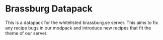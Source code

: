# Brassburg Datapack

This is a datapack for the whitelisted brassburg.se server. This aims to fix any recipe bugs in our modpack and introduce new recipes that fit the theme of our server.
